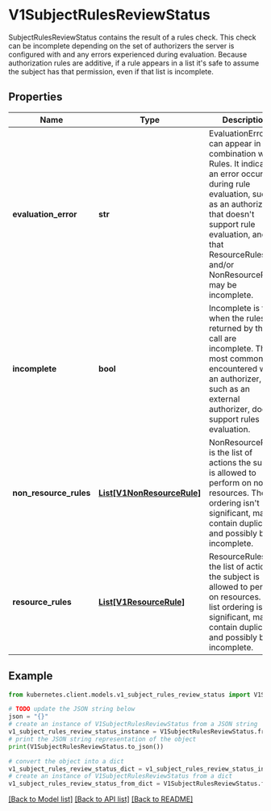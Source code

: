 # V1SubjectRulesReviewStatus

SubjectRulesReviewStatus contains the result of a rules check. This check can be incomplete depending on the set of authorizers the server is configured with and any errors experienced during evaluation. Because authorization rules are additive, if a rule appears in a list it's safe to assume the subject has that permission, even if that list is incomplete.

## Properties

Name | Type | Description | Notes
------------ | ------------- | ------------- | -------------
**evaluation_error** | **str** | EvaluationError can appear in combination with Rules. It indicates an error occurred during rule evaluation, such as an authorizer that doesn&#39;t support rule evaluation, and that ResourceRules and/or NonResourceRules may be incomplete. | [optional] 
**incomplete** | **bool** | Incomplete is true when the rules returned by this call are incomplete. This is most commonly encountered when an authorizer, such as an external authorizer, doesn&#39;t support rules evaluation. | 
**non_resource_rules** | [**List[V1NonResourceRule]**](V1NonResourceRule.md) | NonResourceRules is the list of actions the subject is allowed to perform on non-resources. The list ordering isn&#39;t significant, may contain duplicates, and possibly be incomplete. | 
**resource_rules** | [**List[V1ResourceRule]**](V1ResourceRule.md) | ResourceRules is the list of actions the subject is allowed to perform on resources. The list ordering isn&#39;t significant, may contain duplicates, and possibly be incomplete. | 

## Example

```python
from kubernetes.client.models.v1_subject_rules_review_status import V1SubjectRulesReviewStatus

# TODO update the JSON string below
json = "{}"
# create an instance of V1SubjectRulesReviewStatus from a JSON string
v1_subject_rules_review_status_instance = V1SubjectRulesReviewStatus.from_json(json)
# print the JSON string representation of the object
print(V1SubjectRulesReviewStatus.to_json())

# convert the object into a dict
v1_subject_rules_review_status_dict = v1_subject_rules_review_status_instance.to_dict()
# create an instance of V1SubjectRulesReviewStatus from a dict
v1_subject_rules_review_status_from_dict = V1SubjectRulesReviewStatus.from_dict(v1_subject_rules_review_status_dict)
```
[[Back to Model list]](../README.md#documentation-for-models) [[Back to API list]](../README.md#documentation-for-api-endpoints) [[Back to README]](../README.md)


